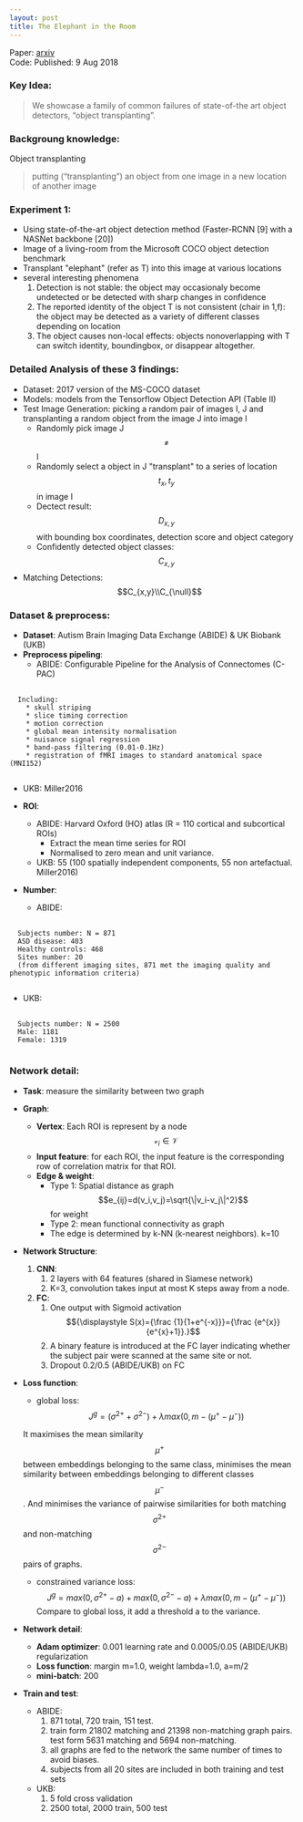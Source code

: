 ```yaml
---
layout: post
title: The Elephant in the Room
---
```


Paper: [arxiv](https://arxiv.org/abs/1808.03305)  
Code: 
Published: 9 Aug 2018

### Key Idea:
> We showcase a family of common failures of state-of-the art object detectors, “object transplanting”.

### Backgroung knowledge:
Object transplanting
> putting (“transplanting”)
an object from one image in a new location of another image

### Experiment 1:
* Using state-of-the-art object detection method (Faster-RCNN [9] with a NASNet backbone [20])
* Image of a living-room from the Microsoft COCO object detection benchmark
* Transplant "elephant" (refer as T) into this image at various locations
* several interesting phenomena
  1. Detection is not stable: the object may occasionaly become undetected or be detected with sharp changes in confidence
  2. The reported identity of the object T is not consistent (chair in 1,f): the object may be detected as a variety of different classes depending on location
  3. The object causes non-local effects: objects nonoverlapping with T can switch identity, boundingbox, or disappear altogether.

### Detailed Analysis of these 3 findings:
* Dataset: 2017 version of the MS-COCO dataset
* Models: models from the Tensorflow Object Detection API (Table II)
* Test Image Generation: picking a random pair of images I, J and transplanting a random object from the image J into image I
  * Randomly pick image J $$\ne$$ I
  * Randomly select a object in J "transplant" to a series of location $$t_x, t_y$$ in image I
  * Dectect result: $$D_{x,y}$$ with bounding box coordinates, detection score and object category
  * Confidently detected object classes: $$C_{x,y}$$
* Matching Detections: $$C_{x,y}\\C_{\null}$$


### Dataset & preprocess:
* **Dataset**: Autism Brain Imaging Data Exchange (ABIDE) & UK Biobank (UKB)
* **Preprocess pipeling**: 
  * ABIDE: Configurable Pipeline for the Analysis of Connectomes (C-PAC)

<pre>
  <code class="markdown">
  Including:
    * skull striping
    * slice timing correction
    * motion correction
    * global mean intensity normalisation 
    * nuisance signal regression 
    * band-pass filtering (0.01-0.1Hz)
    * registration of fMRI images to standard anatomical space (MNI152)
  </code>
</pre>
  
  * UKB: Miller2016

* **ROI**: 
  * ABIDE: Harvard Oxford (HO) atlas (R = 110 cortical and subcortical ROIs)
    * Extract the mean time series for ROI
    * Normalised to zero mean and unit variance. 
  * UKB: 55 (100 spatially independent components, 55 non artefactual. Miller2016)
* **Number**:
  * ABIDE:

<pre>
  <code class="markdown">
  Subjects number: N = 871 
  ASD disease: 403 
  Healthy controls: 468 
  Sites number: 20
  (from different imaging sites, 871 met the imaging quality and phenotypic information criteria)
  </code>
</pre>
  
  * UKB:
  
<pre>
  <code class="markdown">
  Subjects number: N = 2500
  Male: 1181 
  Female: 1319 
  </code>
</pre>

### Network detail:
* **Task**: measure the similarity between two graph
* **Graph**:
    * **Vertex**: Each ROI is represent by a node $$\mathcal{v}_i\in\mathcal{V}$$
    * **Input feature**: for each ROI, the input feature is the corresponding row of correlation matrix for that ROI.
    * **Edge & weight**: 
        * Type 1: Spatial distance as graph $$e_{ij}=d(v_i,v_j)=\sqrt{\|v_i-v_j\|^2}$$ for weight
        * Type 2: mean functional connectivity as graph
        * The edge is determined by k-NN (k-nearest neighbors). k=10
* **Network Structure**:
    1. **CNN**:
        1. 2 layers with 64 features (shared in Siamese network)
        2. K=3, convolution takes input at most K steps away from a node.
    2. **FC**:
        1. One output with Sigmoid activation $${\displaystyle S(x)={\frac {1}{1+e^{-x}}}={\frac {e^{x}}{e^{x}+1}}.}$$
        2. A binary feature is introduced at the FC layer indicating whether the subject pair were scanned at the same site or not.
        3. Dropout 0.2/0.5 (ABIDE/UKB) on FC
* **Loss function**:
  * global loss:  
  $$J^g=(\sigma^{2+}+\sigma^{2-})+\lambda max(0,m-(\mu^+-\mu^-))$$

  It maximises the mean similarity $$\mu^+$$ between embeddings belonging to the same class, minimises the mean similarity between embeddings belonging to different classes $$\mu^-$$. And minimises the variance of pairwise similarities for both matching $$\sigma^{2+}$$ and non-matching $$\sigma^{2-}$$ pairs of graphs.  
  * constrained variance loss:  
  $$J^g=max(0,\sigma^{2+}-a)+max(0,\sigma^{2-}-a)+\lambda max(0,m-(\mu^+-\mu^-))$$
  Compare to global loss, it add a threshold a to the variance.
  
* **Network detail**:
    * **Adam optimizer**: 0.001 learning rate and 0.0005/0.05 (ABIDE/UKB) regularization
    * **Loss function**: margin m=1.0, weight lambda=1.0, a=m/2
    * **mini-batch**: 200
* **Train and test**: 
  * ABIDE:
    1. 871 total, 720 train, 151 test.
    2. train form 21802 matching and 21398 non-matching graph pairs. test form  5631 matching and 5694 non-matching.
    3. all graphs are fed to the network the same number of times to avoid biases.
    4. subjects from all 20 sites are included in both training and test sets
  * UKB:
    1. 5 fold cross validation
    2. 2500 total, 2000 train, 500 test
